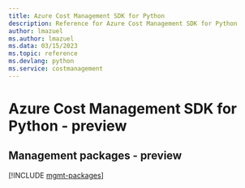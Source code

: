 ```yaml
---
title: Azure Cost Management SDK for Python
description: Reference for Azure Cost Management SDK for Python
author: lmazuel
ms.author: lmazuel
ms.data: 03/15/2023
ms.topic: reference
ms.devlang: python
ms.service: costmanagement
---
```

# Azure Cost Management SDK for Python - preview

## Management packages - preview
[!INCLUDE [mgmt-packages](cost-management-mgmt-index.md)]